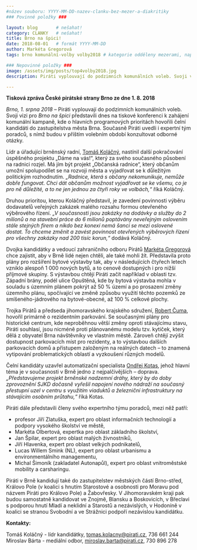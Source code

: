 ```yaml
---
#název souboru: YYYY-MM-DD-nazev-clanku-bez-mezer-a-diakritiky
### Povinné položky ###

layout: blog       # nešahat!
category: CLANKY   # nešahat!
title: Brno na špici!
date: 2018-08-01   # formát YYYY-MM-DD
author: Markéta Gregorová
tags: brno komunální-volby volby2018 # kategorie odděleny mezerami, např. volby zemědělství životní-prostředí piráti (viz https://jihomoravsky.pirati.cz/tags/)

### Nepovinné položky ###
image: /assets/img/posts/top4volby2018.jpg 
description: Piráti vyplouvají do podzimních komunálních voleb. Svoji vizi pro Brno na špici představili dnes na tiskové konferenci k zahájení komunální kampaně, kde o hlavních programových prioritách hovořili čelní kandidáti do zastupitelstva města Brna.

---
```


**Tisková zpráva České pirátské strany Brno ze dne 1. 8. 2018**

*Brno, 1. srpna 2018* – Piráti vyplouvají do podzimních komunálních voleb. Svoji vizi pro *Brno na špici* představili dnes na tiskové konferenci k zahájení komunální kampaně, kde o hlavních programových prioritách hovořili čelní kandidáti do zastupitelstva města Brna. Současně Piráti uvedli i expertní tým poradců, s nímž budou v příštím volebním období konzultovat odborné otázky.

Lídr a úřadující brněnský radní, [Tomáš Koláčný](https://jihomoravsky.pirati.cz/lide/tomas-kolacny/), nastínil další pokračování úspěšného projektu „Dáme na vás!“, který za svého současného působení na radnici rozjel. Má jím být projekt „Občanská radnice“, který občanům umožní spolupodílet se na rozvoji města a vyjadřovat se k důležitým politickým rozhodnutím. *„Radnice, která s občany nekomunikuje, nemůže dobře fungovat. Chci dát občanům možnost vyjadřovat se ke všemu, co je pro ně důležité, a to ne jen jednou za čtyři roky ve volbách,“* říká Koláčný.

Druhou prioritou, kterou Koláčný představil, je zavedení povinnosti výběru dodavatelů veřejných zakázek malého rozsahu formou otevřeného výběrového řízení. *„V současnosti jsou zakázky na dodávky a služby do 2 milionů a na stavební práce do 6 milionů poptávány neveřejným oslovením stále stejných firem a nikdo bez konexí nemá šanci se mezi oslovené dostat. To chceme změnit a zavést povinnost otevřených výběrových řízení pro všechny zakázky nad 200 tisíc korun,“* dodává Koláčný.

Dvojka kandidátky a vedoucí zahraničního odboru Pirátů [Markéta Gregorová](https://jihomoravsky.pirati.cz/lide/marketa-gregorova/) chce zajistit, aby v Brně lidé nejen chtěli, ale také mohli žít. Představila proto plány pro rozšíření bytové výstavby tak, aby v následujících čtyřech letech vzniklo alespoň 1 000 nových bytů, a to cenově dostupných i pro nižší příjmové skupiny. S výstavbou chtějí Piráti začít například v oblasti tzv. Západní brány, podél ulice Opuštěná, kde by bytová výstavba mohla v souladu s územním plánem pokrýt až 50 % území a po prosazení změny územního plánu, spočívající ve změně způsobu využití těchto pozemků ze smíšeného-jádrového na bytové-obecné, až 100 % celkové plochy.

Trojka Pirátů a předseda jihomoravského krajského sdružení, [Robert Čuma](https://jihomoravsky.pirati.cz/lide/robert-cuma/), hovořil primárně o rezidentním parkování. Se současnými plány pro historické centrum, kde neproběhnou větší změny oproti stávajícímu stavu, Piráti souhlasí, jsou nicméně proti plánovanému modelu tzv. kytiček, který dělá z obyvatel Brna návštěvníky ve vlastním městě. Zároveň chtějí zvýšit dostupnost parkovacích míst pro rezidenty, a to
výstavbou dalších parkovacích domů a přístupem založeným na reálných datech – to znamená vytipování problematických oblastí a vyzkoušení různých modelů.

Čelní kandidáty uzavřel automatizační specialista [Ondřej Kotas](https://jihomoravsky.pirati.cz/lide/ondrej-kotas/), jehož hlavní téma je v současnosti v Brně jedno z nejpalčivějších – doprava. *„Představujeme projekt brněnské nadzemní dráhy, který by do doby zprovoznění SJKD dočasně vyřešil napojení nového nádraží na současný přestupní uzel v centru s využitím viaduktů a železniční infrastruktury na stávajícím osobním průtahu,“* říká Kotas.

Piráti dále představili členy svého expertního týmu poradců, mezi něž patří:
- profesor Jiří Zlatuška, expert pro oblast informačních technologií a podpory vysokého školství ve městě,
- Markéta Olbertová, expertka pro oblast základního školství,
- Jan Špilar, expert pro oblast malých živnostníků,
- Jiří Hlavenka, expert pro oblast velkých podnikatelů,
- Lucas Willem Smink (NL), expert pro oblast urbanismu a environmentálního managementu,
- Michal Šimoník (zakladatel Autonapůl), expert pro oblast vnitroměstské mobility a carsharingu.

Piráti v Brně kandidují také do zastupitelstev městských částí Brno-střed, Královo Pole (v koalici s hnutím Starostové a osobnosti pro Moravu pod názvem Piráti pro Královo Pole) a Žabovřesky. V Jihomoravském kraji pak budou samostatně kandidovat ve Znojmě, Blansku a Boskovicích, v Břeclavi s podporou hnutí Mladí a neklidní a Starostů a nezávislých, v Hodoníně v koalici se stranou Svobodní a ve Strážnici podpoří nezávislou kandidátku.

**Kontakty:**

Tomáš Koláčný - lídr kandidátky, [tomas.kolacny@pirati.cz](mailto:tomas.kolacny@pirati.cz), 736 661 244  
Miroslav Bárta - mediální odbor, [miroslav.barta@pirati.cz](mailto:miroslav.barta@pirati.cz), 730 896 278
